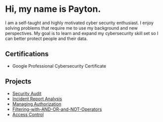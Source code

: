 # Hi, my name is Payton.
 I am a self-taught and highly motivated cyber security enthusiast. I enjoy solving problems that require me to use my background and new perspectives. My goal is to learn and expand my cybersecurity skill set so I can better protect people and their data. 

<h2>Certifications</h2>

- Google Professional Cybersecurity Certificate

<h2>Projects</h2>

- [Security Audit](https://github.com/DigitalWatchmen/Botium-Toys/tree/main)
- [Incident Report Analysis](https://github.com/DigitalWatchmen/Incident-Report-Analysis)
- [Managing Authorization](https://github.com/DigitalWatchmen/Managing-Authorization)
- [Filtering-with-AND-OR-and-NOT-Operators](https://github.com/DigitalWatchmen/Filtering-with-AND-OR-and-NOT-Operators)
- [Access Control](https://github.com/DigitalWatchmen/Access-Control)
